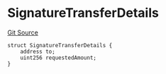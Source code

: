 # SignatureTransferDetails
[Git Source](https://github.com/ArrakisFinance/arrakis-modular/blob/b9ae3a6dd7145e0f69f817dcb31abd79f8e19310/src/structs/SPermit2.sol)


```solidity
struct SignatureTransferDetails {
    address to;
    uint256 requestedAmount;
}
```


